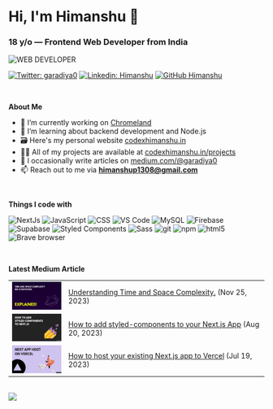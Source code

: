 <!--  INTRODUCTION -->

<h1>Hi, I'm Himanshu 👋</h1>
<h3>18 y/o — Frontend Web Developer from India</h3>

![WEB DEVELOPER](https://user-images.githubusercontent.com/92101909/152692594-14ea1eb8-8585-405f-b6cf-0cfbd6119591.png)

[![Twitter: garadiya0](https://img.shields.io/twitter/follow/garadiya0?style=social)](https://twitter.com/garadiya0)
[![Linkedin: Himanshu](https://img.shields.io/badge/-Himanshu_Pal-blue?style=flat-square&logo=Linkedin&logoColor=white&link=https://www.linkedin.com/in/himanshup1308/)](https://www.linkedin.com/in/himanshup1308/)
[![GitHub Himanshu](https://img.shields.io/github/followers/gabbar-singhh?label=follow&style=social)](https://github.com/gabbar-singhh)

<!--  SUMMARY-->
<br/>

**About Me**

- 🔭 I’m currently working on [Chromeland](https://chromeland.vercel.app/)
- 🌱 I’m learning about backend development and Node.js
- 🗃 Here's my personal website [codexhimanshu.in](https://codexhimanshu.in/)
- 👨‍💻 All of my projects are available at [codexhimanshu.in/projects](https://codexhimanshu.in/projects)
- 📝 I occasionally write articles on [medium.com/@garadiya0](https://medium.com/@garadiya0)
- 📫 Reach out to me via **himanshup1308@gmail.com**

<br/>

**Things I code with**
<p>
  <img alt="NextJs" src="https://img.shields.io/badge/-NextJs-000?style=flat-square&logo=next.js&logoColor=white" />
  <img alt="JavaScript" src="https://img.shields.io/badge/-JavaScript-D1B62C?style=flat-square&logo=javascript&logoColor=white" />
  <img alt="CSS" src="https://img.shields.io/badge/-CSS-1572B6?style=flat-square&logo=css3&logoColor=white" />
    <img alt="VS Code" src="https://img.shields.io/badge/-Visual Studio Code-0078d7?style=flat-square&logo=visual-studio-code&logoColor=white" />
   <img alt="MySQL" src="https://img.shields.io/badge/-MySQL-EB214F?style=flat-square&logo=mysql&logoColor=white" />
  <img alt="Firebase" src="https://img.shields.io/badge/-Firebase-A36D5E?style=flat-square&logo=firebase&logoColor=white" />
  <img alt="Supabase" src="https://img.shields.io/badge/-Supabase-22D078?style=flat-square&logo=supabase&logoColor=white" />
  <img alt="Styled Components" src="https://img.shields.io/badge/-Styled_Components-db7092?style=flat-square&logo=styled-components&logoColor=white" />
  <img alt="Sass" src="https://img.shields.io/badge/-Sass-CC6699?style=flat-square&logo=sass&logoColor=white" />
  <img alt="git" src="https://img.shields.io/badge/-Git-F05032?style=flat-square&logo=git&logoColor=white" />
  <img alt="npm" src="https://img.shields.io/badge/-NPM-CB3837?style=flat-square&logo=npm&logoColor=white" />
  <img alt="html5" src="https://img.shields.io/badge/-HTML5-E34F26?style=flat-square&logo=html5&logoColor=white" />
  <img alt="Brave browser" src="https://img.shields.io/badge/-Brave_Browser-FB542B?style=flat-square&logo=brave&logoColor=white" />
</p>

<br/>

**Latest Medium Article**

<table>
  <tr><td><a href="https://medium.com/@garadiya0/understanding-time-complexity-and-space-complexity-big-o-notation-explained-28bd8e09733b"><img width="120px" src="https://raw.githubusercontent.com/gabbar-singhh/my-project-images/main/portfolio-website/blogs/time-space-complexity.webp"></a></td>
<td><a href="https://medium.com/@garadiya0/understanding-time-complexity-and-space-complexity-big-o-notation-explained-28bd8e09733b">Understanding Time and Space Complexity.</a> (Nov 25, 2023)<br/></td></tr>
<tr><td><a href="https://medium.com/@garadiya0/how-to-add-styled-components-to-your-next-js-app-ac9c1270b469"><img width="120px" src="https://raw.githubusercontent.com/gabbar-singhh/my-project-images/main/portfolio-website/blogs/how-to-add-styled-components-to-next.png"></a></td>
<td><a href="https://medium.com/@garadiya0/how-to-add-styled-components-to-your-next-js-app-ac9c1270b469">How to add styled-components to your Next.js App</a> (Aug 20, 2023)<br/></td></tr>
<tr><td><a href="https://medium.com/@garadiya0/how-to-host-your-existing-next-js-app-to-vercel-5529ff89fb8f"><img width="120px" src="https://raw.githubusercontent.com/gabbar-singhh/my-project-images/main/portfolio-website/blogs/next-app-deploy-on-vercel.webp"></a></td>
<td><a href="https://medium.com/@garadiya0/how-to-host-your-existing-next-js-app-to-vercel-5529ff89fb8f">How to host your existing Next.js app to Vercel</a> (Jul 19, 2023)<br/></td></tr>

</table>

<br>
<a href="https://visitcount.itsvg.in">
  <img src="https://visitcount.itsvg.in/api?id=gabbar-singhh&label=Profile%20Views&pretty=true" />
</a>
